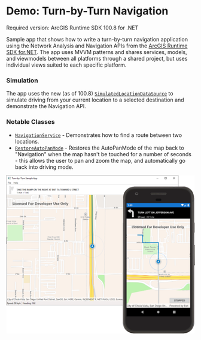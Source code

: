 Demo: Turn-by-Turn Navigation
=======================
Required version: ArcGIS Runtime SDK 100.8 for .NET

Sample app that shows how to write a turn-by-turn navigation application using the Network Analysis and Navigation APIs from the [ArcGIS Runtime SDK for.NET](https://developers.arcgis.com/net/). The app uses MVVM patterns and shares services, models, and viewmodels between all platforms through a shared project, but uses individual views suited to each specific platform.

### Simulation

The app uses the new (as of 100.8) [`SimulatedLocationDataSource`](https://developers.arcgis.com/net/latest/wpf/api-reference/html/T_Esri_ArcGISRuntime_Location_SimulatedLocationDataSource.htm) to simulate driving from your current location to a selected destination and demonstrate the Navigation API.

### Notable Classes
* [`NavigationService`](RoutingSample.Shared/Services/NavigationService.cs) - Demonstrates how to find a route between two locations.
* [`RestoreAutoPanMode`](RoutingSample.Shared/RestoreAutoPanMode.cs) - Restores the AutoPanMode of the map back to "Navigation" when the map hasn't be touched for a number of seconds - this allows the user to pan and zoom the map, and automatically go back into driving mode.

<img src="Screenshot.png"/>

